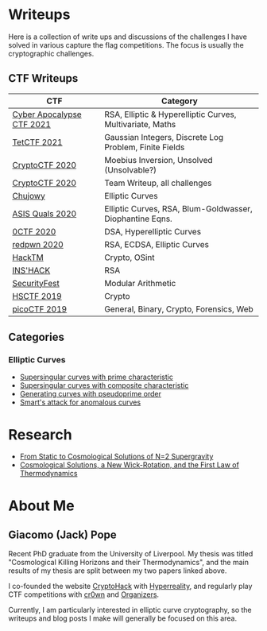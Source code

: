 # Writeups

Here is a collection of write ups and discussions of the challenges I have solved in various capture the flag competitions. The focus is usually the cryptographic challenges.

## CTF Writeups

| CTF  | Category |
| ------------- | ------------- |
| [Cyber Apocalypse CTF 2021](/Cyber-Apocalypse-2021)  | RSA, Elliptic & Hyperelliptic Curves, Multivariate, Maths  |
| [TetCTF 2021](https://blog.cryptohack.org/tetctf-2021)  | Gaussian Integers, Discrete Log Problem, Finite Fields |
| [CryptoCTF 2020](https://blog.cryptohack.org/openband)  | Moebius Inversion, Unsolved (Unsolvable?)  |
| [CryptoCTF 2020](https://blog.cryptohack.org/cryptoctf2020)  | Team Writeup, all challenges  |
| [Chujowy](/Chujowy)  | Elliptic Curves |
| [ASIS Quals 2020](/ASIS-Quals-2020)  | Elliptic Curves, RSA, Blum-Goldwasser, Diophantine Eqns. |
| [0CTF 2020](/0CTF)  | DSA, Hyperelliptic Curves |
| [redpwn 2020](/redpwn)  | RSA, ECDSA, Elliptic Curves |
| [HackTM](/HackTM)  | Crypto, OSint |
| [INS'HACK](/INS’HACK)  | RSA |
| [SecurityFest](/SecurityFest)  | Modular Arithmetic |
| [HSCTF 2019](/hsctf-2019/)  | Crypto  |
| [picoCTF 2019](/picoCTF-2019)  | General, Binary, Crypto, Forensics, Web  |


## Categories

### Elliptic Curves

- [Supersingular curves with prime characteristic](/tools/mov.html)
- [Supersingular curves with composite characteristic](/misc/superprime/)
- [Generating curves with pseudoprime order](/redpwn/#jeopardy)
- [Smart's attack for anomalous curves](/hsctf-2019/#spooky-ecc)

# Research

- [From Static to Cosmological Solutions of N=2 Supergravity](https://arxiv.org/pdf/1905.09167.pdf)
- [Cosmological Solutions, a New Wick-Rotation, and the First Law of Thermodynamics](https://arxiv.org/pdf/2008.06929.pdf)

# About Me

## Giacomo (Jack) Pope

Recent PhD graduate from the University of Liverpool. My thesis was titled "Cosmological Killing Horizons and their Thermodynamics", and the main results of my thesis are split between my two papers linked above. 

I co-founded the website [CryptoHack](https://cryptohack.org) with [Hyperreality](https://github.com/hyperreality/ctf-writeups), and regularly play CTF competitions with [cr0wn](https://cr0wn.uk) and [Organizers](https://ctftime.org/team/42934). 

Currently, I am particularly interested in elliptic curve cryptography, so the writeups and blog posts I make will generally be focused on this area.

